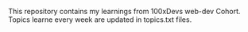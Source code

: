 This repository contains my learnings from 100xDevs web-dev Cohort.
Topics learne every week are updated in topics.txt files.
